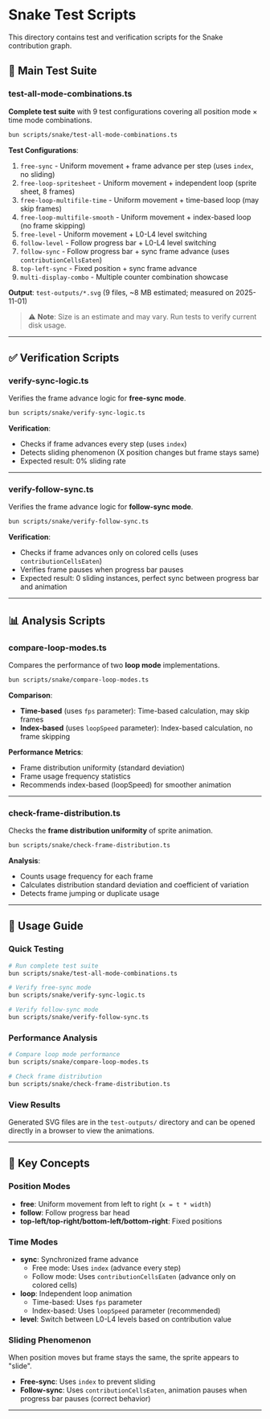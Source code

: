 # Snake Test Scripts

This directory contains test and verification scripts for the Snake contribution graph.

## 🧪 Main Test Suite

### test-all-mode-combinations.ts
**Complete test suite** with 9 test configurations covering all position mode × time mode combinations.

```bash
bun scripts/snake/test-all-mode-combinations.ts
```

**Test Configurations**:
1. `free-sync` - Uniform movement + frame advance per step (uses `index`, no sliding)
2. `free-loop-spritesheet` - Uniform movement + independent loop (sprite sheet, 8 frames)
3. `free-loop-multifile-time` - Uniform movement + time-based loop (may skip frames)
4. `free-loop-multifile-smooth` - Uniform movement + index-based loop (no frame skipping)
5. `free-level` - Uniform movement + L0-L4 level switching
6. `follow-level` - Follow progress bar + L0-L4 level switching
7. `follow-sync` - Follow progress bar + sync frame advance (uses `contributionCellsEaten`)
8. `top-left-sync` - Fixed position + sync frame advance
9. `multi-display-combo` - Multiple counter combination showcase

**Output**: `test-outputs/*.svg` (9 files, ~8 MB estimated; measured on 2025-11-01)

> ⚠️ **Note**: Size is an estimate and may vary. Run tests to verify current disk usage.

---

## ✅ Verification Scripts

### verify-sync-logic.ts
Verifies the frame advance logic for **free-sync mode**.

```bash
bun scripts/snake/verify-sync-logic.ts
```

**Verification**:
- Checks if frame advances every step (uses `index`)
- Detects sliding phenomenon (X position changes but frame stays same)
- Expected result: 0% sliding rate

---

### verify-follow-sync.ts
Verifies the frame advance logic for **follow-sync mode**.

```bash
bun scripts/snake/verify-follow-sync.ts
```

**Verification**:
- Checks if frame advances only on colored cells (uses `contributionCellsEaten`)
- Verifies frame pauses when progress bar pauses
- Expected result: 0 sliding instances, perfect sync between progress bar and animation

---

## 📊 Analysis Scripts

### compare-loop-modes.ts
Compares the performance of two **loop mode** implementations.

```bash
bun scripts/snake/compare-loop-modes.ts
```

**Comparison**:
- **Time-based** (uses `fps` parameter): Time-based calculation, may skip frames
- **Index-based** (uses `loopSpeed` parameter): Index-based calculation, no frame skipping

**Performance Metrics**:
- Frame distribution uniformity (standard deviation)
- Frame usage frequency statistics
- Recommends index-based (loopSpeed) for smoother animation

---

### check-frame-distribution.ts
Checks the **frame distribution uniformity** of sprite animation.

```bash
bun scripts/snake/check-frame-distribution.ts
```

**Analysis**:
- Counts usage frequency for each frame
- Calculates distribution standard deviation and coefficient of variation
- Detects frame jumping or duplicate usage

---

## 📝 Usage Guide

### Quick Testing
```bash
# Run complete test suite
bun scripts/snake/test-all-mode-combinations.ts

# Verify free-sync mode
bun scripts/snake/verify-sync-logic.ts

# Verify follow-sync mode
bun scripts/snake/verify-follow-sync.ts
```

### Performance Analysis
```bash
# Compare loop mode performance
bun scripts/snake/compare-loop-modes.ts

# Check frame distribution
bun scripts/snake/check-frame-distribution.ts
```

### View Results
Generated SVG files are in the `test-outputs/` directory and can be opened directly in a browser to view the animations.

---

## 🎯 Key Concepts

### Position Modes
- **free**: Uniform movement from left to right (`x = t * width`)
- **follow**: Follow progress bar head
- **top-left/top-right/bottom-left/bottom-right**: Fixed positions

### Time Modes
- **sync**: Synchronized frame advance
  - Free mode: Uses `index` (advance every step)
  - Follow mode: Uses `contributionCellsEaten` (advance only on colored cells)
- **loop**: Independent loop animation
  - Time-based: Uses `fps` parameter
  - Index-based: Uses `loopSpeed` parameter (recommended)
- **level**: Switch between L0-L4 levels based on contribution value

### Sliding Phenomenon
When position moves but frame stays the same, the sprite appears to "slide".

- **Free-sync**: Uses `index` to prevent sliding
- **Follow-sync**: Uses `contributionCellsEaten`, animation pauses when progress bar pauses (correct behavior)

---
